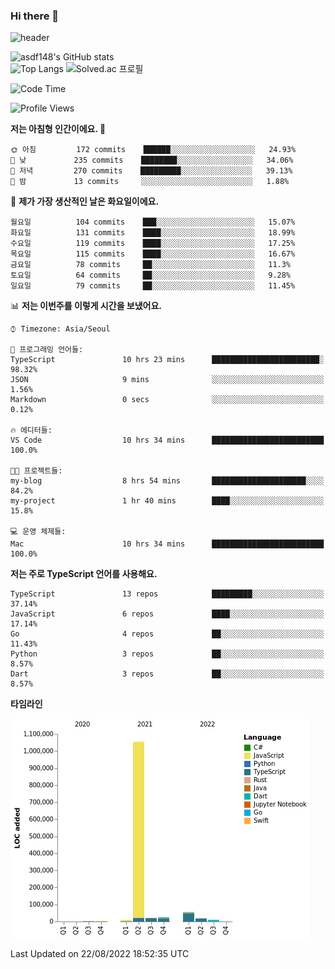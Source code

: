 ### Hi there 👋

![header](https://capsule-render.vercel.app/api?type=shark&color=gradient&height=300&section=header&text=asdf148&fontSize=90)

![asdf148's GitHub stats](https://github-readme-stats.vercel.app/api?username=asdf148&show_icons=true&theme=midnight-purple)<br>
![Top Langs](https://github-readme-stats.vercel.app/api/top-langs/?username=asdf148&layout=compact&theme=midnight-purple&langs_count=10)
![Solved.ac 프로필](http://mazassumnida.wtf/api/v2/generate_badge?boj=eldldk)

<!--
**asdf148/asdf148** is a ✨ _special_ ✨ repository because its `README.md` (this file) appears on your GitHub profile.

Here are some ideas to get you started:

- 🔭 I’m currently working on ...
- 🌱 I’m currently learning ...
- 👯 I’m looking to collaborate on ...
- 🤔 I’m looking for help with ...
- 💬 Ask me about ...
- 📫 How to reach me: ...
- 😄 Pronouns: ...
- ⚡ Fun fact: ...
-->

<!--START_SECTION:waka-->
![Code Time](http://img.shields.io/badge/Code%20Time-94%20hrs%2034%20mins-blue)

![Profile Views](http://img.shields.io/badge/Profile%20Views-0-blue)

**저는 아침형 인간이에요. 🐤** 

```text
🌞 아침         172 commits    ██████░░░░░░░░░░░░░░░░░░░   24.93% 
🌆 낮　         235 commits    ████████░░░░░░░░░░░░░░░░░   34.06% 
🌃 저녁         270 commits    █████████░░░░░░░░░░░░░░░░   39.13% 
🌙 밤　         13 commits     ░░░░░░░░░░░░░░░░░░░░░░░░░   1.88%

```
📅 **제가 가장 생산적인 날은 화요일이에요.** 

```text
월요일          104 commits    ███░░░░░░░░░░░░░░░░░░░░░░   15.07% 
화요일          131 commits    ████░░░░░░░░░░░░░░░░░░░░░   18.99% 
수요일          119 commits    ████░░░░░░░░░░░░░░░░░░░░░   17.25% 
목요일          115 commits    ████░░░░░░░░░░░░░░░░░░░░░   16.67% 
금요일          78 commits     ██░░░░░░░░░░░░░░░░░░░░░░░   11.3% 
토요일          64 commits     ██░░░░░░░░░░░░░░░░░░░░░░░   9.28% 
일요일          79 commits     ██░░░░░░░░░░░░░░░░░░░░░░░   11.45%

```


📊 **저는 이번주를 이렇게 시간을 보냈어요.** 

```text
⌚︎ Timezone: Asia/Seoul

💬 프로그래밍 언어들: 
TypeScript               10 hrs 23 mins      ████████████████████████░   98.32% 
JSON                     9 mins              ░░░░░░░░░░░░░░░░░░░░░░░░░   1.56% 
Markdown                 0 secs              ░░░░░░░░░░░░░░░░░░░░░░░░░   0.12%

🔥 에디터들: 
VS Code                  10 hrs 34 mins      █████████████████████████   100.0%

🐱‍💻 프로젝트들: 
my-blog                  8 hrs 54 mins       █████████████████████░░░░   84.2% 
my-project               1 hr 40 mins        ████░░░░░░░░░░░░░░░░░░░░░   15.8%

💻 운영 체제들: 
Mac                      10 hrs 34 mins      █████████████████████████   100.0%

```

**저는 주로 TypeScript 언어를 사용해요.** 

```text
TypeScript               13 repos            █████████░░░░░░░░░░░░░░░░   37.14% 
JavaScript               6 repos             ████░░░░░░░░░░░░░░░░░░░░░   17.14% 
Go                       4 repos             ██░░░░░░░░░░░░░░░░░░░░░░░   11.43% 
Python                   3 repos             ██░░░░░░░░░░░░░░░░░░░░░░░   8.57% 
Dart                     3 repos             ██░░░░░░░░░░░░░░░░░░░░░░░   8.57%

```


**타임라인**

![Chart not found](https://raw.githubusercontent.com/asdf148/asdf148/main/charts/bar_graph.png) 


 Last Updated on 22/08/2022 18:52:35 UTC
<!--END_SECTION:waka-->
